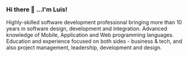 
### Hi there 👋 ...I'm Luis!

Highly-skilled software development professional bringing more than 10 years in software design, development and integration. Advanced knowledge of Mobile, Application and Web programming languages. Education and experience focused on both sides - business & tech, and also project management, leadership, development and design.

<!--
Here are some ideas to get you started:

- 🔭 I’m currently working on ...
- 🌱 I’m currently learning ...
- 👯 I’m looking to collaborate on ...
- 🤔 I’m looking for help with ...
- 💬 Ask me about ...
- 📫 How to reach me: ...
- 😄 Pronouns: ...
- ⚡ Fun fact: ...
-->

